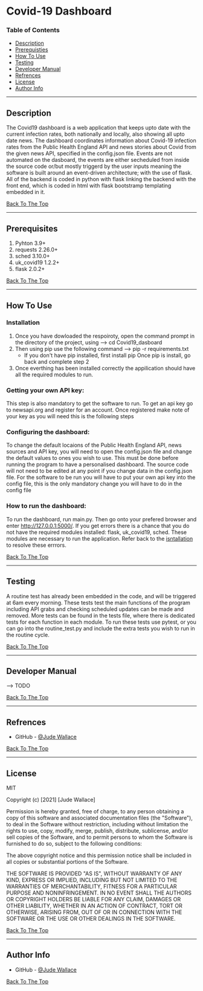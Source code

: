 # Covid-19 Dashboard



### Table of Contents
- [Description](#description)
- [Prerequisties](#prereusites)
- [How To Use](#how-to-use)
- [Testing](#testing)
- [Developer Manual](#developer-manual)
- [Refrences](#references)
- [License](#license)
- [Author Info](#author-info)

---

## Description

The Covid19 dashboard is a web application that keeps upto date with the current infection rates, both nationally and 
locally, also showing all upto date news. The dashboard coordinates information about Covid-19 infection rates from the Public Health England API and news stories about Covid from the given news API, specified in the config.json file. Events are not automated on the dasboard, the events are either secheduled from inside the source code or/but mostly triggerd by the user inputs meaning the software is built around an event-driven architecture; with the use of flask. All of the backend is coded in python with flask linking the backend with the front end, which is coded in html with flask bootstramp templating embedded in it.

[Back To The Top](#covid-19-dashboard)

---

## Prerequisites

1. Pyhton 3.9+
2. requests 2.26.0+
3. sched 3.10.0+
4. uk_covid19 1.2.2+
5. flask 2.0.2+


[Back To The Top](#covid-19-dashboard)

---


## How To Use

### Installation
1. Once you have dowloaded the respoiroty, open the command prompt in the directory of the project, using --> cd Covid19_dasboard
2. Then using pip use the following command --> pip -r requirements.txt
    * If you don't have pip installed, first install pip
    Once pip is install, go back and complete step 2
3. Once everthing has been installed correctly the appilication should have all the required modules to run.

### Getting your own API key:
This step is also mandatory to get the software to run. To get an api key go to newsapi.org and register for an account. Once registered make note of your key as you will need this is the following steps

### Configuring the dashboard:
To change the default locaions of the Public Health England API, news sources and API key, you will need to open the config.json file and change the default values to ones you wish to use. This must be done before running the program to have a personalised dashboard. The source code will not need to be edited at any point if you change data in the config.json file. For the software to be run you will have to put your own api key into the config file, this is the only mandatory change you will have to do in the config file

### How to run the dashboard:
To run the dashboard, run main.py. Then go onto your prefered browser and enter http://127.0.0.1:5000/. If you get errors there is a chance that you do not have the required modules installed: flask, uk_covid19, sched. These modules are necessary to run the application. Refer back to the [isntallation](#installation) to resolve these errrors.

[Back To The Top](#covid-19-dashboard)

---
## Testing

A routine test has already been embedded in the code, and will be triggered at 6am every morning. These tests test the main functions of the program including API grabs and checking scheduled updates can be made and removed. More tests can be found in the tests file, where there is dedicated tests for each function in each module. To run these tests use pytest, or you can go into the routine_test.py and include the extra tests you wish to run in the routine cycle.

[Back To The Top](#covid-19-dashboard)


---
## Developer Manual
--> TODO

[Back To The Top](#covid-19-dashboard)

---

## Refrences

- GitHub - [@Jude Wallace](https://github.com/JudeWallace?tab=repositories)

[Back To The Top](#covid-19-dashboard)

---

## License

MIT

Copyright (c) [2021] [Jude Wallace]

Permission is hereby granted, free of charge, to any person obtaining a copy of this software and associated documentation files (the "Software"), to deal in the Software without restriction, including without limitation the rights to use, copy, modify, merge, publish, distribute, sublicense, and/or sell copies of the Software, and to permit persons to whom the Software is furnished to do so, subject to the following conditions:

The above copyright notice and this permission notice shall be included in all copies or substantial portions of the Software.

THE SOFTWARE IS PROVIDED "AS IS", WITHOUT WARRANTY OF ANY KIND, EXPRESS OR IMPLIED, INCLUDING BUT NOT LIMITED TO THE WARRANTIES OF MERCHANTABILITY, FITNESS FOR A PARTICULAR PURPOSE AND NONINFRINGEMENT. IN NO EVENT SHALL THE AUTHORS OR COPYRIGHT HOLDERS BE LIABLE FOR ANY CLAIM, DAMAGES OR OTHER LIABILITY, WHETHER IN AN ACTION OF CONTRACT, TORT OR OTHERWISE, ARISING FROM, OUT OF OR IN CONNECTION WITH THE SOFTWARE OR THE USE OR OTHER DEALINGS IN THE SOFTWARE.

[Back To The Top](#covid-19-dashboard)

---

## Author Info

- GitHub - [@Jude Wallace](https://github.com/JudeWallace?tab=repositories)

[Back To The Top](#covid-19-dashboard)